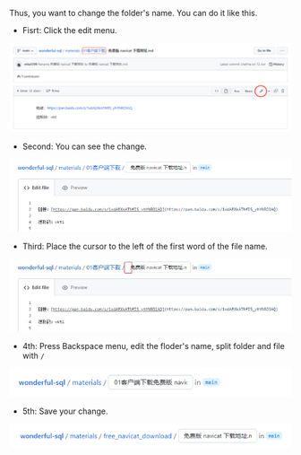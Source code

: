 Thus, you want to change the folder's name. You can do it like this.

- Fisrt: Click the edit menu.

![图片](./image/git01.png)

- Second: You can see the change.

![图片](./image/git02.png)

- Third: Place the cursor to the left of the first word of the file name.

![图片](./image/git03.jpg)

- 4th: Press Backspace menu, edit the floder's name, split folder and file with `/` 

![图片](./image/git04.png)

- 5th: Save your change.

![图片](./image/git05.png)
